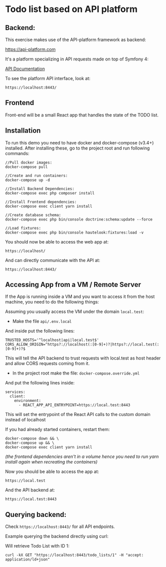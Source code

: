 # Todo list based on API platform

## Backend:

This exercise makes use of the API-platform framework as backend:

https://api-platform.com

It's a platform specializing in API requests made on top of Symfony 4:

[API Documentation](./doc/APIPLATFORM.md)

To see the platform API interface, look at:

```https://localhost:8443/```

## Frontend

Front-end will be a small React app that handles the state of the TODO list.

## Installation

To run this demo you need to have docker and docker-compose (v3.4+) installed.
After installing these, go to the project root and run following commands:

```
//Pull docker images:
docker-compose pull

//Create and run containers:
docker-compose up -d

//Install Backend Dependencies:
docker-compose exec php composer install

//Install Frontend dependencies:
docker-compose exec client yarn install

//Create database schema:
docker-compose exec php bin/console doctrine:schema:update --force

//Load fixtures:
docker-compose exec php bin/console hautelook:fixtures:load -v
```

You should now be able to access the web app at:

```https://localhost/```

And can directly communicate with the API at:

```https://localhost:8443/```

## Accessing App from a VM / Remote Server

If the App is running inside a VM and you want to access it from the host machine, you need to do the following things:

Assuming you usually access the VM under the domain ```local.test```:

- Make the file ```api/.env.local```

And inside put the following lines:

```
TRUSTED_HOSTS='^localhost|api|local.test$'
CORS_ALLOW_ORIGIN=^https?://localhost(:[0-9]+)?|https?://local.test(:[0-9]+)?$
```

This will tell the API backend to trust requests with local.test as host header and allow CORS requests coming from it.

- In the project root make the file: ```docker-compose.override.yml```

And put the following lines inside:

```
services:
  client:
    environment:
      - REACT_APP_API_ENTRYPOINT=https://local.test:8443
```

This will set the entrypoint of the React API calls to the custom domain instead of localhost

If you had already started containers, restart them:

```
docker-compose down && \
docker-compose up && \
docker-compose exec client yarn install
```
*(the frontend dependencies aren't in a volume hence you need to run yarn install again when recreating the containers)*

Now you should be able to access the app at:

```https://local.test```

And the API backend at:

```https://local.test:8443```


## Querying backend:

Check ```https://localhost:8443/``` for all API endpoints.

Example querying the backend directly using curl:

Will retrieve Todo List with ID 1:

```
curl -kX GET "https://localhost:8443/todo_lists/1" -H "accept: application/ld+json"
```


